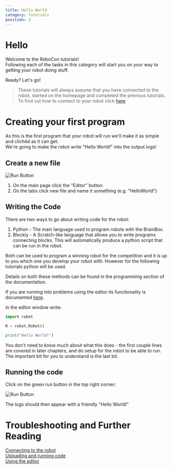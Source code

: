 ```yaml
---
title: Hello World
category: Tutorials
position: 2
---
```

# Hello

Welcome to the RoboCon tutorials!<br>
Following each of the tasks in this category will start you on your way to getting your robot doing stuff.

Ready? Let's go!

> These tutorials will always assume that you have connected to the robot,  started on the homepage and completed the previous tutorials. To find out how to connect to your robot click [here](/docs/connecting.md)

# Creating your first program

As this is the first program that your robot will run we'll make it as simple and clichéd as it can get:<br>
We're going to make the robot write "Hello World!" into the output logs!

## Create a new file

![Run Button](/images/shepherd-editor.png)

1. On the main page click the "Editor" button.
2. On the tabs click new file and name it something (e.g. "HelloWorld")

## Writing the Code

There are two ways to go about writing code for the robot:<br>

1. Python - The main language used to program robots with the BrainBox.<br>
2. Blockly - A Scratch-like language that allows you to write programs connecting blocks. This will automatically produce a python script that can be run in the robot.

Both can be used to program a winning robot for the competition and it is up to you which one you develop your robot with. However for the following tutorials python will be used.

Details on both these methods can be found in the programming section of the documentation.

If you are running into problems using the editor its functionality is documented [here](https://hr-robocon.org/docs/editor.html#the-editor-interface).

In the editor window write:

```python
import robot

R = robot.Robot()

print("Hello World!")
```
You don't need to know much about what this does - the first couple lines are covered in later chapters, and do setup for the robot to be able to run. The important bit for you to understand is the last bit.

## Running the code

Click on the green run button in the top right corner:

![Run Button](/images/editor-robot-run.png)

The logs should then appear with a friendly "Hello World!"

# Troubleshooting and Further Reading

[Connecting to the robot](/docs/connecting.md) <br>
[Uploading and running code](/docs/uploading.md) <br>
[Using the editor](/docs/editor.md)
